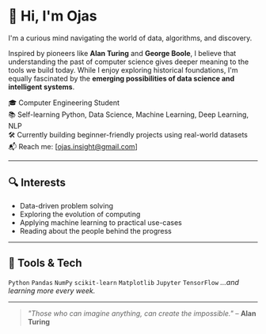 # 👋 Hi, I'm Ojas

I'm a curious mind navigating the world of data, algorithms, and discovery.

Inspired by pioneers like **Alan Turing** and **George Boole**, I believe that understanding the past of computer science gives deeper meaning to the tools we build today. While I enjoy exploring historical foundations, I'm equally fascinated by the **emerging possibilities of data science and intelligent systems**.

🎓 Computer Engineering Student  
📚 Self-learning Python, Data Science, Machine Learning, Deep Learning, NLP  
🛠️ Currently building beginner-friendly projects using real-world datasets  
📬 Reach me: [ojas.insight@gmail.com]

---

## 🔍 Interests
- Data-driven problem solving
- Exploring the evolution of computing
- Applying machine learning to practical use-cases
- Reading about the people behind the progress

---

## 🧰 Tools & Tech
`Python` `Pandas` `NumPy` `scikit-learn` `Matplotlib` `Jupyter` `TensorFlow`
*...and learning more every week.*

---

> _"Those who can imagine anything, can create the impossible."_ – **Alan Turing**

